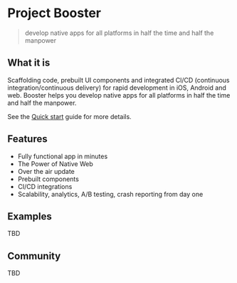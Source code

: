 # Project Booster

> develop native apps for all platforms in half the time and half the manpower

## What it is

Scaffolding code, prebuilt UI components and integrated Cl/CD (continuous integration/continuous delivery) for rapid development in iOS, Android and web. Booster helps you develop native apps for all platforms in half the time and half the manpower.

See the [Quick start](quickstart.md) guide for more details.

## Features

- Fully functional app in minutes
- The Power of Native Web
- Over the air update
- Prebuilt components
- CI/CD integrations
- Scalability, analytics, A/B testing, crash reporting from day one

## Examples

TBD

## Community

TBD
